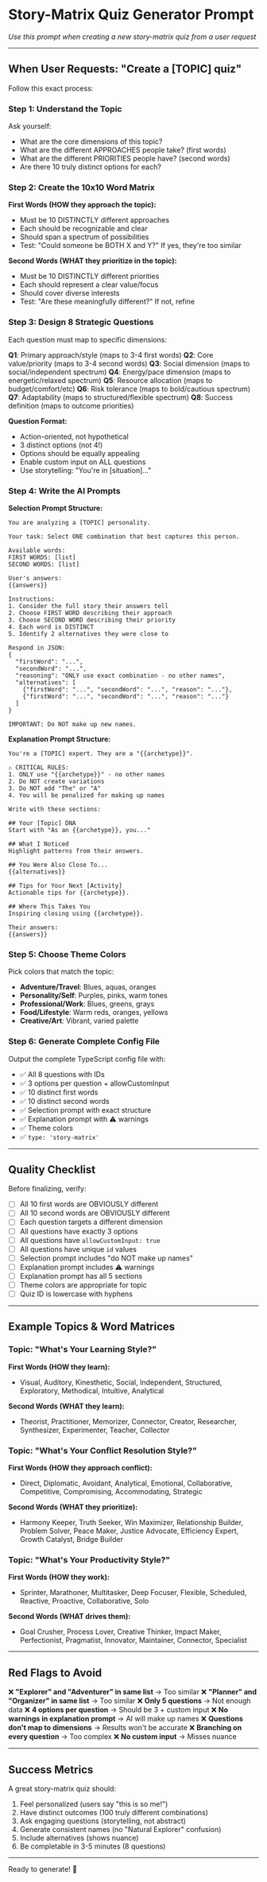 # Story-Matrix Quiz Generator Prompt

*Use this prompt when creating a new story-matrix quiz from a user request*

---

## When User Requests: "Create a [TOPIC] quiz"

Follow this exact process:

### Step 1: Understand the Topic
Ask yourself:
- What are the core dimensions of this topic?
- What are the different APPROACHES people take? (first words)
- What are the different PRIORITIES people have? (second words)
- Are there 10 truly distinct options for each?

### Step 2: Create the 10x10 Word Matrix

**First Words (HOW they approach the topic):**
- Must be 10 DISTINCTLY different approaches
- Each should be recognizable and clear
- Should span a spectrum of possibilities
- Test: "Could someone be BOTH X and Y?" If yes, they're too similar

**Second Words (WHAT they prioritize in the topic):**
- Must be 10 DISTINCTLY different priorities
- Each should represent a clear value/focus
- Should cover diverse interests
- Test: "Are these meaningfully different?" If not, refine

### Step 3: Design 8 Strategic Questions

Each question must map to specific dimensions:

**Q1**: Primary approach/style (maps to 3-4 first words)
**Q2**: Core value/priority (maps to 3-4 second words)
**Q3**: Social dimension (maps to social/independent spectrum)
**Q4**: Energy/pace dimension (maps to energetic/relaxed spectrum)
**Q5**: Resource allocation (maps to budget/comfort/etc)
**Q6**: Risk tolerance (maps to bold/cautious spectrum)
**Q7**: Adaptability (maps to structured/flexible spectrum)
**Q8**: Success definition (maps to outcome priorities)

**Question Format:**
- Action-oriented, not hypothetical
- 3 distinct options (not 4!)
- Options should be equally appealing
- Enable custom input on ALL questions
- Use storytelling: "You're in [situation]..."

### Step 4: Write the AI Prompts

**Selection Prompt Structure:**
```
You are analyzing a [TOPIC] personality.

Your task: Select ONE combination that best captures this person.

Available words:
FIRST WORDS: [list]
SECOND WORDS: [list]

User's answers:
{{answers}}

Instructions:
1. Consider the full story their answers tell
2. Choose FIRST WORD describing their approach
3. Choose SECOND WORD describing their priority
4. Each word is DISTINCT
5. Identify 2 alternatives they were close to

Respond in JSON:
{
  "firstWord": "...",
  "secondWord": "...",
  "reasoning": "ONLY use exact combination - no other names",
  "alternatives": [
    {"firstWord": "...", "secondWord": "...", "reason": "..."},
    {"firstWord": "...", "secondWord": "...", "reason": "..."}
  ]
}

IMPORTANT: Do NOT make up new names.
```

**Explanation Prompt Structure:**
```
You're a [TOPIC] expert. They are a "{{archetype}}".

⚠️ CRITICAL RULES:
1. ONLY use "{{archetype}}" - no other names
2. Do NOT create variations
3. Do NOT add "The" or "A"
4. You will be penalized for making up names

Write with these sections:

## Your [Topic] DNA
Start with "As an {{archetype}}, you..."

## What I Noticed
Highlight patterns from their answers.

## You Were Also Close To...
{{alternatives}}

## Tips for Your Next [Activity]
Actionable tips for {{archetype}}.

## Where This Takes You
Inspiring closing using {{archetype}}.

Their answers:
{{answers}}
```

### Step 5: Choose Theme Colors

Pick colors that match the topic:
- **Adventure/Travel**: Blues, aquas, oranges
- **Personality/Self**: Purples, pinks, warm tones
- **Professional/Work**: Blues, greens, grays
- **Food/Lifestyle**: Warm reds, oranges, yellows
- **Creative/Art**: Vibrant, varied palette

### Step 6: Generate Complete Config File

Output the complete TypeScript config file with:
- ✅ All 8 questions with IDs
- ✅ 3 options per question + allowCustomInput
- ✅ 10 distinct first words
- ✅ 10 distinct second words
- ✅ Selection prompt with exact structure
- ✅ Explanation prompt with ⚠️ warnings
- ✅ Theme colors
- ✅ `type: 'story-matrix'`

---

## Quality Checklist

Before finalizing, verify:

- [ ] All 10 first words are OBVIOUSLY different
- [ ] All 10 second words are OBVIOUSLY different
- [ ] Each question targets a different dimension
- [ ] All questions have exactly 3 options
- [ ] All questions have `allowCustomInput: true`
- [ ] All questions have unique `id` values
- [ ] Selection prompt includes "do NOT make up names"
- [ ] Explanation prompt includes ⚠️ warnings
- [ ] Explanation prompt has all 5 sections
- [ ] Theme colors are appropriate for topic
- [ ] Quiz ID is lowercase with hyphens

---

## Example Topics & Word Matrices

### Topic: "What's Your Learning Style?"

**First Words (HOW they learn):**
- Visual, Auditory, Kinesthetic, Social, Independent, Structured, Exploratory, Methodical, Intuitive, Analytical

**Second Words (WHAT they learn):**
- Theorist, Practitioner, Memorizer, Connector, Creator, Researcher, Synthesizer, Experimenter, Teacher, Collector

### Topic: "What's Your Conflict Resolution Style?"

**First Words (HOW they approach conflict):**
- Direct, Diplomatic, Avoidant, Analytical, Emotional, Collaborative, Competitive, Compromising, Accommodating, Strategic

**Second Words (WHAT they prioritize):**
- Harmony Keeper, Truth Seeker, Win Maximizer, Relationship Builder, Problem Solver, Peace Maker, Justice Advocate, Efficiency Expert, Growth Catalyst, Bridge Builder

### Topic: "What's Your Productivity Style?"

**First Words (HOW they work):**
- Sprinter, Marathoner, Multitasker, Deep Focuser, Flexible, Scheduled, Reactive, Proactive, Collaborative, Solo

**Second Words (WHAT drives them):**
- Goal Crusher, Process Lover, Creative Thinker, Impact Maker, Perfectionist, Pragmatist, Innovator, Maintainer, Connector, Specialist

---

## Red Flags to Avoid

❌ **"Explorer" and "Adventurer" in same list** → Too similar
❌ **"Planner" and "Organizer" in same list** → Too similar
❌ **Only 5 questions** → Not enough data
❌ **4 options per question** → Should be 3 + custom input
❌ **No warnings in explanation prompt** → AI will make up names
❌ **Questions don't map to dimensions** → Results won't be accurate
❌ **Branching on every question** → Too complex
❌ **No custom input** → Misses nuance

---

## Success Metrics

A great story-matrix quiz should:
1. Feel personalized (users say "this is so me!")
2. Have distinct outcomes (100 truly different combinations)
3. Ask engaging questions (storytelling, not abstract)
4. Generate consistent names (no "Natural Explorer" confusion)
5. Include alternatives (shows nuance)
6. Be completable in 3-5 minutes (8 questions)

---

Ready to generate! 🚀


